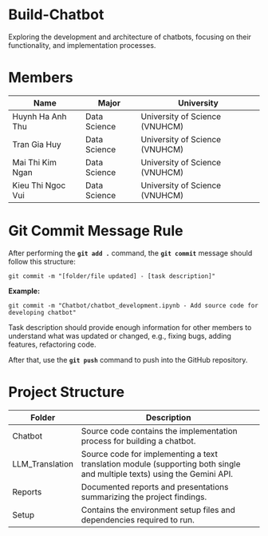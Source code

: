 # Build-Chatbot
Exploring the development and architecture of chatbots, focusing on their functionality, and implementation processes.

# Members
| **Name**| **Major**| **University**|
|-|-|-|
| Huynh Ha Anh Thu      | Data Science  | University of Science (VNUHCM) |
| Tran Gia Huy          | Data Science  | University of Science (VNUHCM) |
| Mai Thi Kim Ngan      | Data Science  | University of Science (VNUHCM) |
| Kieu Thi Ngoc Vui     | Data Science  | University of Science (VNUHCM) |


# Git Commit Message Rule
After performing the **`git add .`** command, the **`git commit`** message should follow this structure:

    git commit -m "[folder/file updated] - [task description]"

**Example:**
    
    git commit -m "Chatbot/chatbot_development.ipynb - Add source code for developing chatbot"

Task description should provide enough information for other members to understand what was updated or changed, e.g., fixing bugs, adding features, refactoring code.

After that, use the **`git push`** command to push into the GitHub repository.

# Project Structure

| **Folder**              | **Description**                                              |
|-------------------------|--------------------------------------------------------------|
| Chatbot                 | Source code contains the implementation process for building a chatbot. |
| LLM_Translation         | Source code for implementing a text translation module (supporting both single and multiple texts) using the Gemini API.|
| Reports                 | Documented reports and presentations summarizing the project findings.|
| Setup                   | Contains the environment setup files and dependencies required to run. |
